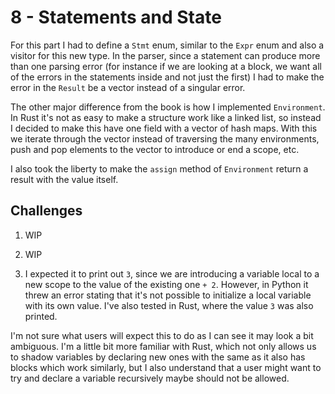 # 8 - Statements and State 

For this part I had to define a `Stmt` enum, similar to the `Expr` enum and also a visitor for this new type. In the parser, since a statement can produce more than one parsing error (for instance if we are looking at a block, we want all of the errors in the statements inside and not just the first) I had to make the error in the `Result` be a vector instead of a singular error.

The other major difference from the book is how I implemented `Environment`. In Rust it's not as easy to make a structure work like a linked list, so instead I decided to make this have one field with a vector of hash maps. With this we iterate through the vector instead of traversing the many environments, push and pop elements to the vector to introduce or end a scope, etc.

I also took the liberty to make the `assign` method of `Environment` return a result with the value itself.

## Challenges

1. WIP

2. WIP

3. I expected it to print out `3`, since we are introducing a variable local to a new scope to the value of the existing one `+ 2`. However, in Python it threw an error stating that it's not possible to initialize a local variable with its own value. I've also tested in Rust, where the value `3` was also printed. 

I'm not sure what users will expect this to do as I can see it may look a bit ambiguous. I'm a little bit more familiar with Rust, which not only allows us to shadow variables by declaring new ones with the same as it also has blocks which work similarly, but I also understand that a user might want to try and declare a variable recursively maybe should not be allowed.

